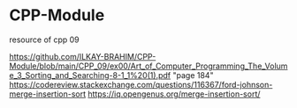 # CPP-Module
resource of cpp 09

https://github.com/ILKAY-BRAHIM/CPP-Module/blob/main/CPP_09/ex00/Art_of_Computer_Programming_The_Volume_3_Sorting_and_Searching-8-1_1%20(1).pdf "page 184"
https://codereview.stackexchange.com/questions/116367/ford-johnson-merge-insertion-sort
https://iq.opengenus.org/merge-insertion-sort/
